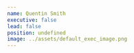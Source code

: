 ```yaml
---
name: Quentin Smith
executive: false
lead: false
position: undefined
image: ../assets/default_exec_image.png
---
```

